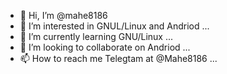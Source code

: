 - 👋 Hi, I’m @mahe8186
- 👀 I’m interested in GNUL/Linux and Andriod ...
- 🌱 I’m currently learning GNU/Linux ...
- 💞️ I’m looking to collaborate on Andriod ...
- 📫 How to reach me Telegtam at @Mahe8186 ...

<!---
mahe8186/mahe8186 is a ✨ special ✨ repository because its `README.md` (this file) appears on your GitHub profile.
You can click the Preview link to take a look at your changes.
--->
